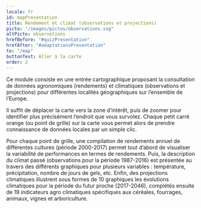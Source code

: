 ```yaml
---
locale: fr
id: mapPresentation
title: Rendement et climat (observations et projections)
picto: "/images/pictos/observations.svg"
altPicto: observations
hrefBefore: "#quizPresentation"
hrefAfter: "#adaptationsPresentation"
to: "/map"
buttonText: Aller à la carte
order: 2
---
```


Ce module consiste en une entrée cartographique proposant la consultation de données agronomiques (rendements) et climatiques (observations et projections) pour différentes localités géographiques sur l’ensemble de l’Europe.

Il suffit de déplacer la carte vers la zone d’intérêt, puis de zoomer pour identifier plus précisément l’endroit que vous survolez. Chaque petit carré orange (ou point de grille) sur la carte vous permet alors de prendre connaissance de données locales par un simple clic.

Pour chaque point de grille, une compilation de rendements annuel de différentes cultures (période 2000-2017) permet tout d’abord de visualiser la variabilité de performances en termes de rendements. Puis, la description du climat passé (observations pour la période 1987-2016) est présentée au travers des différents graphiques pour plusieurs variables : température, précipitation, nombre de jours de gels, etc. 
Enfin, des projections climatiques illustrent sous formes de 10 graphiques les évolutions climatiques pour la période du futur proche (2017-2046), complétés ensuite de 19 indicateurs agro climatiques spécifiques aux céréales, fourrages, animaux, vignes et arboriculture. 
